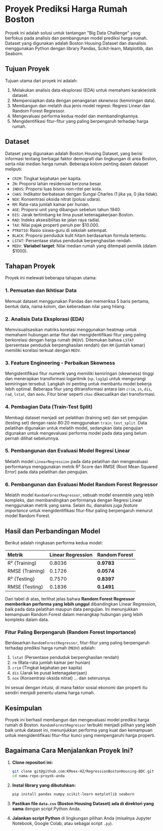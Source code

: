# Proyek Prediksi Harga Rumah Boston

Proyek ini adalah solusi untuk tantangan "Big Data Challenge" yang berfokus pada analisis dan pembangunan model prediksi harga rumah. Dataset yang digunakan adalah Boston Housing Dataset dan dianalisis menggunakan Python dengan library Pandas, Scikit-learn, Matplotlib, dan Seaborn.

## Tujuan Proyek

Tujuan utama dari proyek ini adalah:

1. Melakukan analisis data eksplorasi (EDA) untuk memahami karakteristik dataset.
2. Mempersiapkan data dengan penanganan *skewness* (kemiringan data).
3. Membangun dan melatih dua jenis model regresi: Regresi Linear dan Random Forest Regressor.
4. Mengevaluasi performa kedua model dan membandingkannya.
5. Mengidentifikasi fitur-fitur yang paling berpengaruh terhadap harga rumah.

## Dataset

Dataset yang digunakan adalah Boston Housing Dataset, yang berisi informasi tentang berbagai faktor demografi dan lingkungan di area Boston, serta nilai median harga rumah. Beberapa kolom penting dalam dataset meliputi:

- `CRIM`: Tingkat kejahatan per kapita.
- `ZN`: Proporsi lahan residensial berzona besar.
- `INDUS`: Proporsi luas bisnis non-ritel per kota.
- `CHAS`: Indikator berbatasan dengan Sungai Charles (1 jika ya, 0 jika tidak).
- `NOX`: Konsentrasi oksida nitrat (polusi udara).
- `RM`: Rata-rata jumlah kamar per hunian.
- `AGE`: Proporsi unit yang dibangun sebelum tahun 1940.
- `DIS`: Jarak tertimbang ke lima pusat ketenagakerjaan Boston.
- `RAD`: Indeks aksesibilitas ke jalan raya radial.
- `TAX`: Nilai pajak properti penuh per $10.000.
- `PTRATIO`: Rasio siswa-guru di sekolah setempat.
- `BLACK`: Proporsi penduduk kulit hitam berdasarkan formula tertentu.
- `LSTAT`: Persentase status penduduk berpenghasilan rendah.
- `MEDV`: **Variabel target**: Nilai median rumah yang ditempati pemilik (dalam $1000).

## Tahapan Proyek

Proyek ini melewati beberapa tahapan utama:

### 1. Pemuatan dan Ikhtisar Data

Memuat dataset menggunakan Pandas dan memeriksa 5 baris pertama, bentuk data, nama kolom, dan keberadaan nilai yang hilang.

### 2. Analisis Data Eksplorasi (EDA)

Memvisualisasikan matriks korelasi menggunakan heatmap untuk memahami hubungan antar fitur dan mengidentifikasi fitur yang paling berkorelasi dengan harga rumah (`MEDV`). Ditemukan bahwa `LSTAT` (persentase penduduk berpenghasilan rendah) dan `RM` (jumlah kamar) memiliki korelasi terkuat dengan `MEDV`.

### 3. Feature Engineering - Perbaikan Skewness

Mengidentifikasi fitur numerik yang memiliki kemiringan (skewness) tinggi dan menerapkan transformasi logaritmik (`np.log1p`) untuk mengurangi kemiringan tersebut. Langkah ini penting untuk membantu model bekerja lebih optimal. Beberapa fitur yang ditransformasi antara lain `crim`, `zn`, `dis`, `rad`, `lstat`, dan `medv`. Fitur biner seperti `chas` dikecualikan dari transformasi.

### 4. Pembagian Data (Train-Test Split)

Membagi dataset menjadi set pelatihan (training set) dan set pengujian (testing set) dengan rasio 80:20 menggunakan `train_test_split`. Data pelatihan digunakan untuk melatih model, sedangkan data pengujian digunakan untuk mengevaluasi performa model pada data yang belum pernah dilihat sebelumnya.

### 5. Pembangunan dan Evaluasi Model Regresi Linear

Melatih model `LinearRegression` pada data pelatihan dan mengevaluasi performanya menggunakan metrik R² Score dan RMSE (Root Mean Squared Error) pada data pelatihan dan pengujian.

### 6. Pembangunan dan Evaluasi Model Random Forest Regressor

Melatih model `RandomForestRegressor`, sebuah model ensemble yang lebih kompleks, dan membandingkan performanya dengan Regresi Linear menggunakan metrik yang sama. Selain itu, dianalisis juga *feature importance* untuk mengidentifikasi fitur-fitur paling berpengaruh menurut model Random Forest.

## Hasil dan Perbandingan Model

Berikut adalah ringkasan performa kedua model:

| Metrik          | Linear Regression | Random Forest |
|:----------------|:------------------|:--------------|
| R² (Training)   | 0.8036            | **0.9783**    |
| RMSE (Training) | 0.1726            | **0.0574**    |
| R² (Testing)    | 0.7570            | **0.8397**    |
| RMSE (Testing)  | 0.1836            | **0.1491**    |

Dari tabel di atas, terlihat jelas bahwa **Random Forest Regressor memberikan performa yang lebih unggul** dibandingkan Linear Regression, baik pada data pelatihan maupun data pengujian. Ini menunjukkan kemampuan Random Forest dalam menangkap hubungan yang lebih kompleks dalam data.

### Fitur Paling Berpengaruh (Random Forest Importance)

Berdasarkan `RandomForestRegressor`, fitur-fitur yang paling berpengaruh terhadap prediksi harga rumah (`MEDV`) adalah:

1. `lstat` (Persentase penduduk berpenghasilan rendah)
2. `rm` (Rata-rata jumlah kamar per hunian)
3. `crim` (Tingkat kejahatan per kapita)
4. `dis` (Jarak ke pusat ketenagakerjaan)
5. `nox` (Konsentrasi oksida nitrat)
   ... dan seterusnya.

Ini sesuai dengan intuisi, di mana faktor sosial ekonomi dan properti itu sendiri menjadi penentu utama harga rumah.

## Kesimpulan

Proyek ini berhasil membangun dan mengevaluasi model prediksi harga rumah di Boston. `RandomForestRegressor` terbukti menjadi pilihan yang lebih baik untuk dataset ini, menunjukkan performa yang kuat dan kemampuan untuk mengidentifikasi fitur-fitur kunci yang mempengaruhi harga properti.

## Bagaimana Cara Menjalankan Proyek Ini?

1. **Clone repositori ini:**
   ```bash
   git clone git@github.com:KMoex-HZ/RegressionBostonHousing-BDC.git
   cd nama-repo-proyek-anda
   ```

2. **Instal library yang dibutuhkan:**
   ```bash
   pip install pandas numpy scikit-learn matplotlib seaborn
   ```

3. **Pastikan file `data.csv` (Boston Housing Dataset) ada di direktori yang sama** dengan script Python Anda.

4. **Jalankan script Python** di lingkungan pilihan Anda (misalnya Jupyter Notebook, Google Colab, atau sebagai script `.py`).